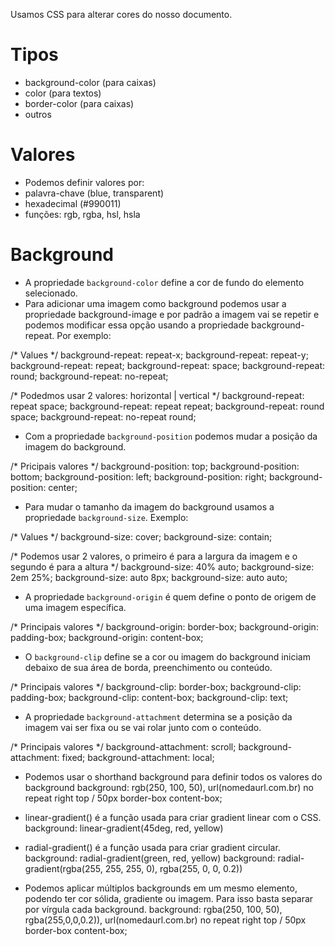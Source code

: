 Usamos CSS para alterar cores do nosso documento.

# Tipos
* background-color (para caixas)
* color (para textos)
* border-color (para caixas)
* outros

# Valores
* Podemos definir valores por:
* palavra-chave (blue, transparent)
* hexadecimal (#990011)
* funções: rgb, rgba, hsl, hsla

# Background

* A propriedade `background-color` define a cor de fundo do elemento selecionado.
* Para adicionar uma imagem como background podemos usar a propriedade background-image e por padrão a imagem vai se repetir e podemos modificar essa opção usando a propriedade background-repeat. Por exemplo: 

/* Values */
background-repeat: repeat-x;
background-repeat: repeat-y;
background-repeat: repeat;
background-repeat: space;
background-repeat: round;
background-repeat: no-repeat;

/* Podedmos usar 2 valores: horizontal | vertical */
background-repeat: repeat space;
background-repeat: repeat repeat;
background-repeat: round space;
background-repeat: no-repeat round;

* Com a propriedade `background-position` podemos mudar a posição da imagem do background.

/* Pricipais valores */
background-position: top;
background-position: bottom;
background-position: left;
background-position: right;
background-position: center;


* Para mudar o tamanho da imagem do background usamos a propriedade `background-size`. Exemplo:

/* Values */
background-size: cover;
background-size: contain;

/* Podemos usar 2 valores, o primeiro é para a largura da imagem e o segundo é para a altura */
background-size: 40% auto;
background-size: 2em 25%;
background-size: auto 8px;
background-size: auto auto;

* A propriedade `background-origin` é quem define o ponto de origem de uma imagem específica.

/* Principais valores */
background-origin: border-box;
background-origin: padding-box;
background-origin: content-box;

* O `background-clip` define se a cor ou imagem do background iniciam debaixo de sua área de borda, preenchimento ou conteúdo.

/* Principais valores */
background-clip: border-box;
background-clip: padding-box;
background-clip: content-box;
background-clip: text;

* A propriedade `background-attachment` determina se a posição da imagem vai ser fixa ou se vai rolar junto com o conteúdo.

/* Principais valores */
background-attachment: scroll;
background-attachment: fixed;
background-attachment: local;

* Podemos usar o shorthand background para definir todos os valores do background
background: rgb(250, 100, 50), url(nomedaurl.com.br) no repeat right top / 50px border-box content-box;


* linear-gradient() é a função usada para criar gradient linear com o CSS.
background: linear-gradient(45deg, red, yellow)
* radial-gradient() é a função usada para criar gradient circular.
background: radial-gradient(green, red, yellow)
background: radial-gradient(rgba(255, 255, 255, 0), rgba(255, 0, 0, 0.2))

* Podemos aplicar múltiplos backgrounds em um mesmo elemento, podendo ter cor sólida, gradiente ou imagem. Para isso basta separar por vírgula cada background.
background: rgba(250, 100, 50), rgba(255,0,0,0.2)), url(nomedaurl.com.br) no repeat right top / 50px border-box content-box;
